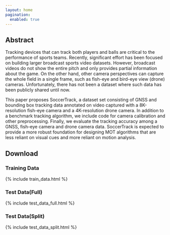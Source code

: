 ```yaml
---
layout: home
pagination: 
  enabled: true
---
```


## Abstract
Tracking devices that can track both players and balls are critical to the performance of sports teams. Recently, significant effort has been focused on building larger broadcast sports video datasets. However, broadcast videos do not show the entire pitch and only provides partial information about the game. On the other hand, other camera perspectives can capture the whole field in a single frame, such as fish-eye and bird-eye view (drone) cameras. Unfortunately, there has not been a dataset where such data has been publicly shared until now. 

This paper proposes SoccerTrack, a dataset set consisting of GNSS and bounding box tracking data annotated on video captured with a 8K-resolution fish-eye camera and a 4K-resolution drone camera. In addition to a benchmark tracking algorithm, we include code for camera calibration and other preprocessing. Finally, we evaluate the tracking accuracy among a GNSS, fish-eye camera and drone camera data. SoccerTrack is expected to provide a more robust foundation for designing MOT algorithms that are less reliant on visual cues and more reliant on motion analysis.

## Download

### Training Data

{% include train_data.html %}


### Test Data(Full)

{% include test_data_full.html %}

### Test Data(Split)

{% include test_data_split.html %}
